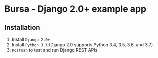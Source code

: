 # Bursa - Django 2.0+ example app

## Installation

1. Install `Django 2.0+` 
2. Install `Python 3.X` (Django 2.0 supports Python 3.4, 3.5, 3.6, and 3.7)
3. `Postman` to test and run Django REST APIs


